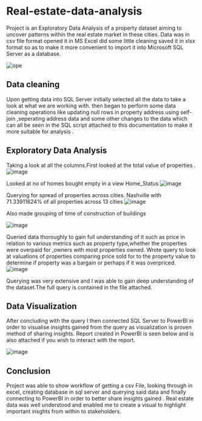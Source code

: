 # Real-estate-data-analysis
Project is an Exploratory Data Analysis of a property dataset aiming to uncover patterns within the real estate market in these cities.
Data was in csv file format opened it in MS Excel did some little cleaning saved it in xlsx format so as to make it more convenient to import it into Microsoft SQL Server as a database.

![ope](https://user-images.githubusercontent.com/107225504/226689468-203bb903-ac2a-4087-a023-0bf0cfcf93e8.jpg)

## Data cleaning
Upon getting data into SQL Server initially selected all the data to take a look at what we are working with. then began to perform some data cleaning operations like updating null rows in property address using self-join ,seperating address data and some other changes to the data which can all be seen in the SQL script attached to this documentation to make it more suitable for analysis .

## Exploratory Data Analysis
Taking a look at all the columns.First looked at the total value of properties .
![image](https://user-images.githubusercontent.com/107225504/226691692-8aa9fe7f-8c03-4910-950b-9575490b04c6.png)

Looked at no of homes bought empty in a view Home_Status
![image](https://user-images.githubusercontent.com/107225504/226691583-61243110-2a67-4b31-bb22-d1044db91a09.png)
 
Querying for spread of properties across cities. Nashville with 71.33911624% of all properties across 13 cities
![image](https://user-images.githubusercontent.com/107225504/226693012-8604cf5f-ef2d-4213-8856-1d9057f06fb0.png)

Also made grouping of time of construction of buildings

![image](https://user-images.githubusercontent.com/107225504/226691827-e3b2959f-b8d8-4024-824e-d845cfdd4d9c.png)

Queried data thoroughly to gain full understanding of it such as price in relation to various metrics such as property type,whether the properties were overpaid for ,owners with most properties owned.
Wrote query to look at valuations of properties comparing price sold for to the property value to determine if property was a bargain or perhaps if it was overpriced.
![image](https://user-images.githubusercontent.com/107225504/226688417-bed9f677-71d2-43f3-a00a-b9c562e0b179.png)

Querying was very extensive and I was able to gain deep understanding of the dataset.The full query is contained in the file attached. 
## Data Visualization
After concluding with the query I then connected SQL Server to PowerBI in order to visualise insights gained from the query as visualization is proven method of sharing insights.
Report created in PowerBI is seen below and is also attached if you wish to interact with the report.

![image](https://user-images.githubusercontent.com/107225504/226690120-c211345b-eb7c-4020-a45d-3f36457cf692.png)


## Conclusion
Project was able to show workflow of getting a csv File, looking through in excel, creating database in sql server and querying said data and finally connecting to PowerBI in order to better share insights gained .
Real estate data was well understood and enabled me to create a visual to highlight important insghts from within to stakeholders.


